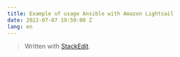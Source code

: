 ```yaml
---
title: Example of usage Ansible with Amazon Lightsail
date: 2022-07-07 19:59:00 Z
lang: en
---
```



> Written with [StackEdit](https://stackedit.io/).
<!--stackedit_data:
eyJoaXN0b3J5IjpbMTg1NTkxMzQ4MF19
-->
